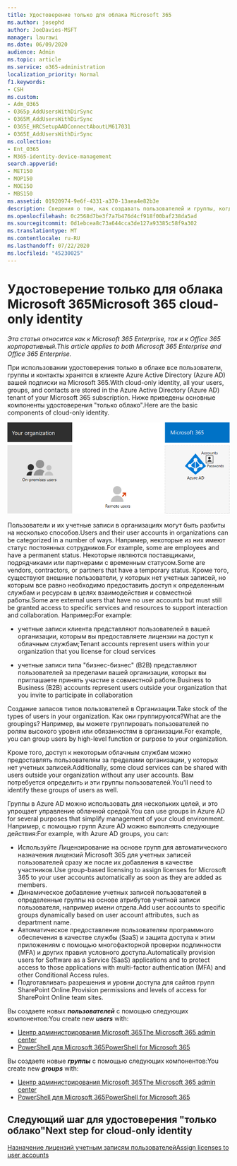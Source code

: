 ```yaml
---
title: Удостоверение только для облака Microsoft 365
ms.author: josephd
author: JoeDavies-MSFT
manager: laurawi
ms.date: 06/09/2020
audience: Admin
ms.topic: article
ms.service: o365-administration
localization_priority: Normal
f1.keywords:
- CSH
ms.custom:
- Adm_O365
- O365p_AddUsersWithDirSync
- O365M_AddUsersWithDirSync
- O365E_HRCSetupAADConnectAboutLM617031
- O365E_AddUsersWithDirSync
ms.collection:
- Ent_O365
- M365-identity-device-management
search.appverid:
- MET150
- MOP150
- MOE150
- MBS150
ms.assetid: 01920974-9e6f-4331-a370-13aea4e82b3e
description: Сведения о том, как создавать пользователей и группы, когда ваша подписка на Microsoft 365 использует удостоверение, доступное только для облака.
ms.openlocfilehash: 0c2568d7be3f7a7b476d4cf918f00baf238da5ad
ms.sourcegitcommit: 0d1ebcea8c73a644cca3de127a93385c58f9a302
ms.translationtype: MT
ms.contentlocale: ru-RU
ms.lasthandoff: 07/22/2020
ms.locfileid: "45230025"
---
```

# <a name="microsoft-365-cloud-only-identity"></a><span data-ttu-id="3cdcc-103">Удостоверение только для облака Microsoft 365</span><span class="sxs-lookup"><span data-stu-id="3cdcc-103">Microsoft 365 cloud-only identity</span></span>

<span data-ttu-id="3cdcc-104">*Эта статья относится как к Microsoft 365 Enterprise, так и к Office 365 корпоративный.*</span><span class="sxs-lookup"><span data-stu-id="3cdcc-104">*This article applies to both Microsoft 365 Enterprise and Office 365 Enterprise.*</span></span>

<span data-ttu-id="3cdcc-105">При использовании удостоверения только в облаке все пользователи, группы и контакты хранятся в клиенте Azure Active Directory (Azure AD) вашей подписки на Microsoft 365.</span><span class="sxs-lookup"><span data-stu-id="3cdcc-105">With cloud-only identity, all your users, groups, and contacts are stored in the Azure Active Directory (Azure AD) tenant of your Microsoft 365 subscription.</span></span> <span data-ttu-id="3cdcc-106">Ниже приведены основные компоненты удостоверения "только облако".</span><span class="sxs-lookup"><span data-stu-id="3cdcc-106">Here are the basic components of cloud-only identity.</span></span>
 
![Основные компоненты удостоверения "только облако"](./media/about-office-365-identity/cloud-only-identity.png)

<span data-ttu-id="3cdcc-108">Пользователи и их учетные записи в организациях могут быть разбиты на несколько способов.</span><span class="sxs-lookup"><span data-stu-id="3cdcc-108">Users and their user accounts in organizations can be categorized in a number of ways.</span></span> <span data-ttu-id="3cdcc-109">Например, некоторые из них имеют статус постоянных сотрудников.</span><span class="sxs-lookup"><span data-stu-id="3cdcc-109">For example, some are employees and have a permanent status.</span></span> <span data-ttu-id="3cdcc-110">Некоторые являются поставщиками, подрядчиками или партнерами с временным статусом.</span><span class="sxs-lookup"><span data-stu-id="3cdcc-110">Some are vendors, contractors, or partners that have a temporary status.</span></span> <span data-ttu-id="3cdcc-111">Кроме того, существуют внешние пользователи, у которых нет учетных записей, но которым все равно необходимо предоставить доступ к определенным службам и ресурсам в целях взаимодействия и совместной работы.</span><span class="sxs-lookup"><span data-stu-id="3cdcc-111">Some are external users that have no user accounts but must still be granted access to specific services and resources to support interaction and collaboration.</span></span> <span data-ttu-id="3cdcc-112">Например:</span><span class="sxs-lookup"><span data-stu-id="3cdcc-112">For example:</span></span>

- <span data-ttu-id="3cdcc-113">учетные записи клиента представляют пользователей в вашей организации, которым вы предоставляете лицензии на доступ к облачным службам;</span><span class="sxs-lookup"><span data-stu-id="3cdcc-113">Tenant accounts represent users within your organization that you license for cloud services</span></span>

- <span data-ttu-id="3cdcc-114">учетные записи типа "бизнес-бизнес" (B2B) представляют пользователей за пределами вашей организации, которых вы приглашаете принять участие в совместной работе.</span><span class="sxs-lookup"><span data-stu-id="3cdcc-114">Business to Business (B2B) accounts represent users outside your organization that you invite to participate in collaboration</span></span>

<span data-ttu-id="3cdcc-115">Создание запасов типов пользователей в Организации.</span><span class="sxs-lookup"><span data-stu-id="3cdcc-115">Take stock of the types of users in your organization.</span></span> <span data-ttu-id="3cdcc-116">Как они группируются?</span><span class="sxs-lookup"><span data-stu-id="3cdcc-116">What are the groupings?</span></span> <span data-ttu-id="3cdcc-117">Например, вы можете группировать пользователей по ролям высокого уровня или обязанностям в организации.</span><span class="sxs-lookup"><span data-stu-id="3cdcc-117">For example, you can group users by high-level function or purpose to your organization.</span></span>

<span data-ttu-id="3cdcc-118">Кроме того, доступ к некоторым облачным службам можно предоставлять пользователям за пределами организации, у которых нет учетных записей.</span><span class="sxs-lookup"><span data-stu-id="3cdcc-118">Additionally, some cloud services can be shared with users outside your organization without any user accounts.</span></span> <span data-ttu-id="3cdcc-119">Вам потребуется определить и эти группы пользователей.</span><span class="sxs-lookup"><span data-stu-id="3cdcc-119">You'll need to identify these groups of users as well.</span></span>

<span data-ttu-id="3cdcc-120">Группы в Azure AD можно использовать для нескольких целей, и это упрощает управление облачной средой.</span><span class="sxs-lookup"><span data-stu-id="3cdcc-120">You can use groups in Azure AD for several purposes that simplify management of your cloud environment.</span></span> <span data-ttu-id="3cdcc-121">Например, с помощью групп Azure AD можно выполнять следующие действия:</span><span class="sxs-lookup"><span data-stu-id="3cdcc-121">For example, with Azure AD groups, you can:</span></span>

- <span data-ttu-id="3cdcc-122">Используйте Лицензирование на основе групп для автоматического назначения лицензий Microsoft 365 для учетных записей пользователей сразу же после их добавления в качестве участников.</span><span class="sxs-lookup"><span data-stu-id="3cdcc-122">Use group-based licensing to assign licenses for Microsoft 365 to your user accounts automatically as soon as they are added as members.</span></span>
- <span data-ttu-id="3cdcc-123">Динамическое добавление учетных записей пользователей в определенные группы на основе атрибутов учетной записи пользователя, например имени отдела.</span><span class="sxs-lookup"><span data-stu-id="3cdcc-123">Add user accounts to specific groups dynamically based on user account attributes, such as department name.</span></span>
- <span data-ttu-id="3cdcc-124">Автоматическое предоставление пользователям программного обеспечения в качестве службы (SaaS) и защита доступа к этим приложениям с помощью многофакторной проверки подлинности (MFA) и других правил условного доступа.</span><span class="sxs-lookup"><span data-stu-id="3cdcc-124">Automatically provision users for Software as a Service (SaaS) applications and to protect access to those applications with multi-factor authentication (MFA) and other Conditional Access rules.</span></span>
- <span data-ttu-id="3cdcc-125">Подготавливать разрешения и уровни доступа для сайтов групп SharePoint Online.</span><span class="sxs-lookup"><span data-stu-id="3cdcc-125">Provision permissions and levels of access for SharePoint Online team sites.</span></span>

<span data-ttu-id="3cdcc-126">Вы создаете новых ***пользователей*** с помощью следующих компонентов:</span><span class="sxs-lookup"><span data-stu-id="3cdcc-126">You create new ***users*** with:</span></span>

- [<span data-ttu-id="3cdcc-127">Центр администрирования Microsoft 365</span><span class="sxs-lookup"><span data-stu-id="3cdcc-127">The Microsoft 365 admin center</span></span>](https://docs.microsoft.com/office365/admin/add-users/add-users)
- [<span data-ttu-id="3cdcc-128">PowerShell для Microsoft 365</span><span class="sxs-lookup"><span data-stu-id="3cdcc-128">PowerShell for Microsoft 365</span></span>](https://docs.microsoft.com/office365/enterprise/powershell/create-user-accounts-with-office-365-powershell)

<span data-ttu-id="3cdcc-129">Вы создаете новые ***группы*** с помощью следующих компонентов:</span><span class="sxs-lookup"><span data-stu-id="3cdcc-129">You create new ***groups*** with:</span></span>

- [<span data-ttu-id="3cdcc-130">Центр администрирования Microsoft 365</span><span class="sxs-lookup"><span data-stu-id="3cdcc-130">The Microsoft 365 admin center</span></span>](https://docs.microsoft.com/office365/admin/create-groups/create-groups)
- [<span data-ttu-id="3cdcc-131">PowerShell для Microsoft 365</span><span class="sxs-lookup"><span data-stu-id="3cdcc-131">PowerShell for Microsoft 365</span></span>](https://docs.microsoft.com/office365/enterprise/powershell/manage-office-365-groups-with-powershell)


## <a name="next-step-for-cloud-only-identity"></a><span data-ttu-id="3cdcc-132">Следующий шаг для удостоверения "только облако"</span><span class="sxs-lookup"><span data-stu-id="3cdcc-132">Next step for cloud-only identity</span></span>

[<span data-ttu-id="3cdcc-133">Назначение лицензий учетным записям пользователей</span><span class="sxs-lookup"><span data-stu-id="3cdcc-133">Assign licenses to user accounts</span></span>](assign-licenses-to-user-accounts.md)
